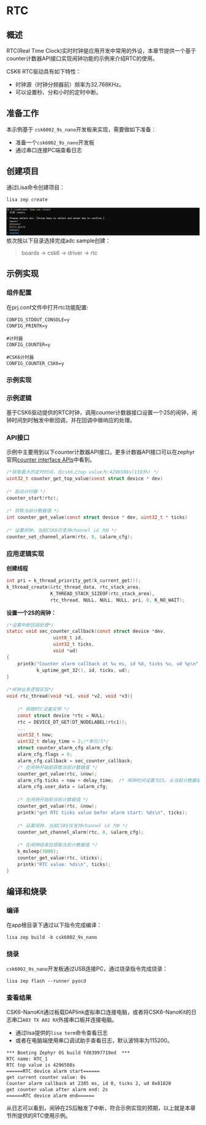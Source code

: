 # RTC

## 概述
RTC(Real Time Clock)实时时钟是应用开发中常用的外设，本章节提供一个基于counter计数器API接口实现闹钟功能的示例来介绍RTC的使用。

CSK6 RTC驱动具有如下特性：
- 时钟源（时钟分频器前）频率为32.768KHz。
- 可以设置秒、分和小时的定时中断。

## 准备工作  
本示例基于 `csk6002_9s_nano`开发板来实现，需要做如下准备：
- 准备一个`csk6002_9s_nano`开发板
- 通过串口连接PC端查看日志

## 创建项目
通过Lisa命令创建项目：
```
lisa zep create
```

![](./files/uart_create01.png)
依次按以下目录选择完成adc sample创建：  
> boards → csk6 → driver → rtc

## 示例实现
### 组件配置
在prj.conf文件中打开rtc功能配置:
```shell
CONFIG_STDOUT_CONSOLE=y
CONFIG_PRINTK=y

#计时器
CONFIG_COUNTER=y

#CSK6计时器
CONFIG_COUNTER_CSK6=y
```
### 示例实现 
### 示例逻辑

基于CSK6驱动提供的RTC时钟，调用counter计数器接口设置一个2S的闹钟，闹钟时间到时触发中断回调，并在回调中做响应的处理。

### API接口

示例中主要用到以下counter计数器API接口，更多计数器API接口可以在zephyr官网[counter interface APIs](https://docs.zephyrproject.org/latest/doxygen/html/group__counter__interface.html)中看到。

```c
/*获取最大的定时时间，在csk6上top value为:4296508s(1193h) */
uint32_t counter_get_top_value(const struct device * dev)	

/* 启动计时器 */
counter_start(rtc);	

/* 获取当前计数器值 */
int counter_get_value(const struct device * dev, uint32_t * ticks)

/* 设置闹钟，当前CSK6仅支持channel id 为0 */
counter_set_channel_alarm(rtc, 0, &alarm_cfg);
```
### 应用逻辑实现
**创建线程**

```c
int pri = k_thread_priority_get(k_current_get());
k_thread_create(&rtc_thread_data, rtc_stack_area,
                K_THREAD_STACK_SIZEOF(rtc_stack_area),
                rtc_thread, NULL, NULL, NULL, pri, 0, K_NO_WAIT);
```

**设置一个2S的闹钟：**  

```c
/*设置中断回调处理*/
static void sec_counter_callback(const struct device *dev,
				 uint8_t id,
				 uint32_t ticks,
				 void *ud)
{
	printk("Counter alarm callback at %u ms, id %d, ticks %u, ud %p\n",
	       k_uptime_get_32(), id, ticks, ud);
}

/*闹钟业务逻辑实现*/
void rtc_thread(void *v1, void *v2, void *v3){

    /* 获取RTC设备实例 */
    const struct device *rtc = NULL;
    rtc = DEVICE_DT_GET(DT_NODELABEL(rtc1));
    ...
    uint32_t now;
    uint32_t delay_time = 2;/*单位/S*/
    struct counter_alarm_cfg alarm_cfg;
    alarm_cfg.flags = 0;
    alarm_cfg.callback = sec_counter_callback;
    /* 在闹钟开始前获取当前计数器值 */
    counter_get_value(rtc, &now);
    alarm_cfg.ticks = now + delay_time;  /* 闹钟时间设置为2S，从当前计数器值开始 */		
    alarm_cfg.user_data = &alarm_cfg;

    /* 在闹钟开始前当前计数器值 */
    counter_get_value(rtc, &now);
    printk("get RTC ticks value befor alarm start: %ds\n", ticks);

    /* 设置闹钟，当前CSK6仅支持channel id 为0 */	
    counter_set_channel_alarm(rtc, 0, &alarm_cfg);

    /* 在闹钟结束后获取当前计数器值 */
    k_msleep(3000);
    counter_get_value(rtc, &ticks);
    printk("RTC value: %ds\n", ticks);
}
```
## 编译和烧录
### 编译 

在app根目录下通过以下指令完成编译：
```
lisa zep build -b csk6002_9s_nano
```
### 烧录   

`csk6002_9s_nano`开发板通过USB连接PC，通过烧录指令完成烧录：
```
lisa zep flash --runner pyocd
```
### 查看结果

CSK6-NanoKit通过板载DAPlink虚拟串口连接电脑，或者将CSK6-NanoKit的日志串口`A03 TX A02 RX`外接串口板并连接电脑。
- 通过lisa提供的`lisa term`命令查看日志
- 或者在电脑端使用串口调试助手查看日志，默认波特率为115200。


```
*** Booting Zephyr OS build fd83997719ed  ***
RTC name: RTC_1
RTC top value is 4296508s
======RTC device alarm start======
get current counter value: 0s
Counter alarm callback at 2385 ms, id 0, ticks 2, ud 0x81820
get counter value after alarm end: 2s
======RTC device alarm end======

```
 从日志可以看到，闹钟在2S后触发了中断，符合示例实现的预期，以上就是本章节所提供的RTC使用示例。